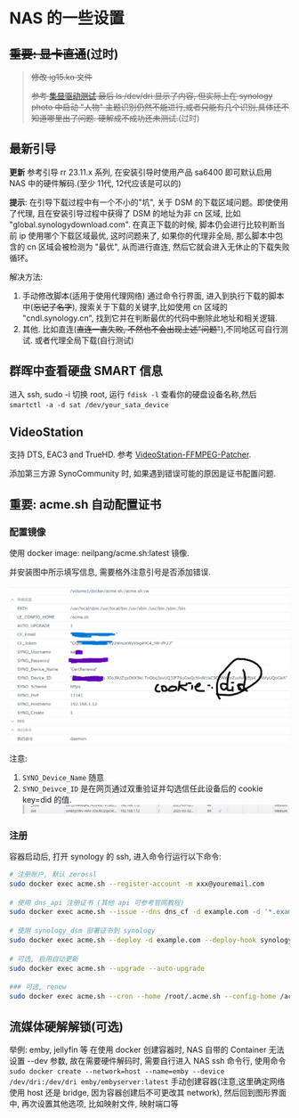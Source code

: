 # NAS 的一些设置

## ~~重要: 显卡直通~~(过时)
> ~~修改 ig15.ko 文件~~
> 
> ~~参考 [集显驱动测试](https://imnks.com/6421.html) 最后 ls /dev/dri 显示了内容, 但实际上在 synology photo 中启动 "人物" 主题识别仍然不能进行,或者只能有几个识别,具体还不知道哪里出了问题. 硬解成不成功还未测试.~~(过时)


## 最新引导
**更新**
参考引导 rr 23.11.x 系列, 在安装引导时使用产品 sa6400 即可默认启用 NAS 中的硬件解码.(至少 11代, 12代应该是可以的)

**提示**: 在引导下载过程中有一个不小的"坑", 关于 DSM 的下载区域问题。即使使用了代理, 且在安装引导过程中获得了 DSM 的地址为非 cn 区域, 比如 "global.synologydownload.com". 在真正下载的时候, 脚本仍会进行比较判断当前 ip 使用哪个下载区域最优, 这时问题来了, 如果你的代理非全局, 那么脚本中包含的 cn 区域会被检测为 "最优", 从而进行直连, 然后它就会进入无休止的下载失败循环。

解决方法: 
1. 手动修改脚本(适用于使用代理网络)
通过命令行界面, 进入到执行下载的脚本中(~~忘记了名字~~), 搜索关于下载的关键字,比如使用 cn 区域的 "cndl.synology.cn", 找到它并在判断最优的代码中删除此地址和相关逻辑. 
2. 其他. 比如直连(~~直连一直失败, 不然也不会出现上述"问题"~~),不同地区可自行测试. 或者代理全局下载(自行测试)

## 群晖中查看硬盘 SMART 信息
进入 ssh, sudo -i 切换 root, 运行 `fdisk -l` 查看你的硬盘设备名称,然后 `smartctl -a -d sat /dev/your_sata_device`


## VideoStation
支持 DTS, EAC3 and TrueHD. 参考 [VideoStation-FFMPEG-Patcher](https://github.com/AlexPresso/VideoStation-FFMPEG-Patcher).

添加第三方源 SynoCommunity 时, 如果遇到错误可能的原因是证书配置问题.


## 重要: acme.sh 自动配置证书

### 配置镜像
使用 docker image: neilpang/acme.sh:latest 镜像.

并安装图中所示填写信息, 需要格外注意引号是否添加错误.

![docker-acme](./src/acme.png)

注意: 
1. `SYNO_Device_Name` 随意
2. `SYNO_Deivce_ID` 是在网页通过双重验证并勾选信任此设备后的 cookie key=did 的值.
![cookie-did](./src/did.png)

### 注册
容器启动后, 打开 synology 的 ssh, 进入命令行运行以下命令:

```sh
# 注册账户, 默认 zerossl
sudo docker exec acme.sh --register-account -m xxx@youremail.com

# 使用 dns_api 注册证书 (其他 api 可参考官网教程)
sudo docker exec acme.sh --issue --dns dns_cf -d example.com -d '*.example.com' --home /acme.sh

# 使用 synology_dsm 部署证书到 synology
sudo docker exec acme.sh --deploy -d example.com --deploy-hook synology_dsm --insecure --home /acme.sh

# 可选, 启用自动更新
sudo docker exec acme.sh --upgrade --auto-upgrade

### 可选, renew
sudo docker exec acme.sh --cron --home /root/.acme.sh --config-home /acme.sh # (--force 强制 renew)    
```

## 流媒体硬解解锁(可选)
举例: emby, jellyfin 等
在使用 docker 创建容器时, NAS 自带的 Container 无法设置 --dev 参数, 故在需要硬件解码时, 需要自行进入 NAS ssh 命令行, 使用命令 `sudo docker create --network=host --name=emby --device /dev/dri:/dev/dri emby/embyserver:latest` 手动创建容器(注意,这里确定网络使用 host 还是 bridge, 因为容器创建后不可更改其 network), 然后回到图形界面中, 再次设置其他选项, 比如映射文件, 映射端口等